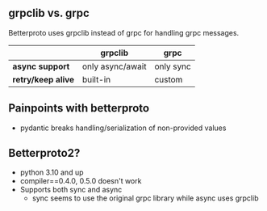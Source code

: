 ## grpclib vs. grpc
Betterproto uses grpclib instead of grpc for handling grpc messages.

|                      | grpclib                  | grpc      |
|----------------------|--------------------------|-----------|
| **async support**    | only async/await | only sync |
| **retry/keep alive** | built-in                 | custom    |


## Painpoints with betterproto
- pydantic breaks handling/serialization of non-provided values


## Betterproto2?
- python 3.10 and up
- compiler==0.4.0, 0.5.0 doesn't work
- Supports both sync and async
  - sync seems to use the original grpc library while async uses grpclib